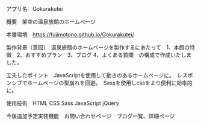 アプリ名　Gokurakutei

概要　架空の温泉旅館のホームページ

本番環境　https://fujimotono.github.io/Gokurakutei/

製作背景（意図）　温泉旅館のホームページを製作するにあたって　1、本館の特徴　2、おすすめプラン　3、ブログ 4、よくある質問　の構成で作成いたしました。

工夫したポイント　JavaScriptを使用して動きのあるホームページに。　レスポンシブでホームページの型崩れを回避。　Sassを使用しcssをより便利に効率的に。
 
使用技術　HTML CSS Sass JavaScript jQuery 

今後追加予定実装機能　お問い合わせページ　ブログ一覧、詳細ページ
 
 
 

  
  
  
　
